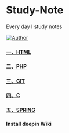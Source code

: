 # Study-Note
Every day I study notes

[![Author](https://img.shields.io/badge/author-chaohu-lightgrey.svg)](https://github.com/chaohu)

#### [一、HTML](https://github.com/chaohu/Study-Note/blob/master/html.md)

#### [二、PHP](https://github.com/chaohu/Study-Note/blob/master/php.md)

#### [三、GIT](https://github.com/chaohu/Study-Note/blob/master/git-notes.md)

#### [四、C](https://github.com/chaohu/Study-Note/blob/master/c-notes.md)

#### [五、SPRING](https://github.com/chaohu/Study-Note/blob/master/spring-notes.md)

#### Install deepin Wiki
